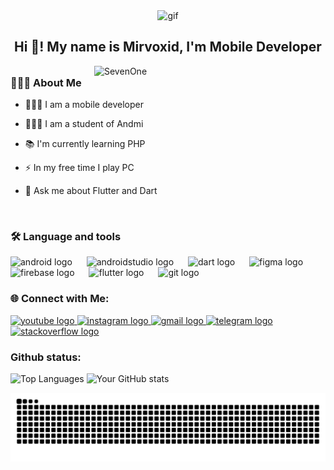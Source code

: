 <div align="center">
 <img src="https://digitalroar.ae/img/mobile-app-development.gif" alt="gif" style="max-width: 100%;" />
</div>


<h2 align="center">Hi 👋! My name is Mirvoxid, I'm Mobile Developer</h2>
<img align="right" width="370" src="https://i.pinimg.com/originals/81/17/8b/81178b47a8598f0c81c4799f2cdd4057.gif" alt="SevenOne" style="margin-left: 200px;" />
<h3 align="left">🧑🏻‍💻  About Me</h3>

  - 🧑🏻‍💻 I am a mobile developer
  
  - 👨🏻‍🎓 I am a student of Andmi
   
  - 📚  I'm currently learning PHP
    
  - ⚡ In my free time I play PC
    
  - 💬 Ask me about Flutter and Dart
<br/>

<h3 align="left">🛠 Language and tools</h3>

<div align="left">
  <img src="https://cdn.jsdelivr.net/gh/devicons/devicon/icons/android/android-original.svg" height="40" alt="android logo"  />
  <img width="15" />
  <img src="https://cdn.jsdelivr.net/gh/devicons/devicon/icons/androidstudio/androidstudio-original.svg" height="40" alt="androidstudio logo"  />
  <img width="15" />
  <img src="https://cdn.jsdelivr.net/gh/devicons/devicon/icons/dart/dart-original.svg" height="40" alt="dart logo"  />
  <img width="15" />
  <img src="https://cdn.jsdelivr.net/gh/devicons/devicon/icons/figma/figma-original.svg" height="40" alt="figma logo"  />
  <img width="15" />
  <img src="https://cdn.jsdelivr.net/gh/devicons/devicon/icons/firebase/firebase-plain.svg" height="40" alt="firebase logo"  />
  <img width="15" />
  <img src="https://cdn.jsdelivr.net/gh/devicons/devicon/icons/flutter/flutter-original.svg" height="40" alt="flutter logo"  />
  <img width="15" />
  <img src="https://cdn.jsdelivr.net/gh/devicons/devicon/icons/git/git-original.svg" height="40" alt="git logo"  />
</div>

<h3 align="left">🌐 Connect with Me:</h3>

<div align="left">
  <a href="https://www.youtube.com/@flutterdev_uz" target="_blank">
    <img src="https://img.shields.io/static/v1?message=Youtube&logo=youtube&label=&color=FF0000&logoColor=white&labelColor=&style=for-the-badge" height="30" alt="youtube logo" />
  </a>
  <a href="https://www.instagram.com/flutterdev_uz/" target="_blank">
    <img src="https://img.shields.io/static/v1?message=Instagram&logo=instagram&label=&color=E4405F&logoColor=white&labelColor=&style=for-the-badge" height="30" alt="instagram logo" />
  </a>
  <a href="mailto:mirvoxidraxmonbekov@gmail.com" target="_blank">
    <img src="https://img.shields.io/static/v1?message=Gmail&logo=gmail&label=&color=D14836&logoColor=white&labelColor=&style=for-the-badge" height="30" alt="gmail logo" />
  </a>
  <a href="https://t.me/flutter_developer_uz">
    <img src="https://img.shields.io/static/v1?message=Telegram&logo=telegram&label=&color=2CA5E0&logoColor=white&labelColor=&style=for-the-badge" height="30" alt="telegram logo" />
  </a>
  <a href="https://stackoverflow.com/users/21365914/sevenone" target="_blank">
    <img src="https://img.shields.io/static/v1?message=Stackoverflow&logo=stackoverflow&label=&color=FE7A16&logoColor=white&labelColor=&style=for-the-badge" height="30" alt="stackoverflow logo" />
  </a>
</div>
<h3 align="left">Github status:</h3>

![Top Languages](https://github-readme-stats.vercel.app/api/top-langs/?username=MrUzx&layout=compact&bg_color=000000&text_color=ffffff)
![Your GitHub stats](https://github-readme-stats.vercel.app/api?username=MrUzx&show_icons=true&theme=radical)




<img src="https://raw.githubusercontent.com/yetimdasturchi/yetimdasturchi/output/snake.svg" alt="Snake animation" />

